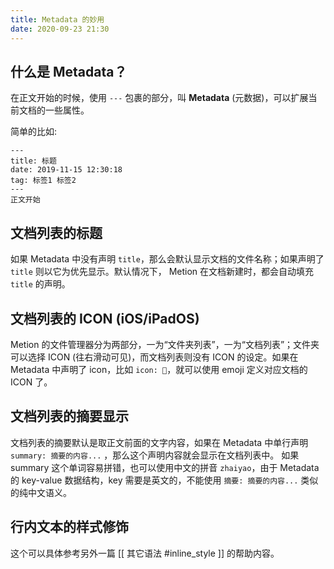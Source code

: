 ```yaml
---
title: Metadata 的妙用
date: 2020-09-23 21:30
---
```

## 什么是 Metadata？
在正文开始的时候，使用 `---` 包裹的部分，叫 **Metadata** (元数据)，可以扩展当前文档的一些属性。

简单的比如:
```
---
title: 标题
date: 2019-11-15 12:30:18
tag: 标签1 标签2
---
正文开始
```

## 文档列表的标题
如果 Metadata 中没有声明 `title`，那么会默认显示文档的文件名称；如果声明了 `title` 则以它为优先显示。默认情况下， Metion 在文档新建时，都会自动填充 `title` 的声明。

## 文档列表的 ICON (iOS/iPadOS)
Metion 的文件管理器分为两部分，一为“文件夹列表”，一为“文档列表”；文件夹可以选择 ICON (往右滑动可见)，而文档列表则没有 ICON 的设定。如果在 Metadata 中声明了 icon，比如 `icon: 👿`，就可以使用 emoji 定义对应文档的 ICON 了。

## 文档列表的摘要显示
文档列表的摘要默认是取正文前面的文字内容，如果在 Metadata 中单行声明 `summary: 摘要的内容...` ，那么这个声明内容就会显示在文档列表中。
如果 summary 这个单词容易拼错，也可以使用中文的拼音 `zhaiyao`，由于 Metadata 的 key-value 数据结构，key 需要是英文的，不能使用 `摘要: 摘要的内容...` 类似的纯中文语义。

## 行内文本的样式修饰
这个可以具体参考另外一篇 [[  其它语法 #inline_style ]]  的帮助内容。
